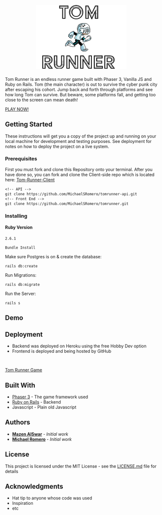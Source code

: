<h1 align="center">
  <a href="https://github.com/MichaelSRomero/tomrunner"><img src="https://github.com/MichaelSRomero/tomrunner/blob/master/assets/tomrunner-logo.png" alt="Tom the Runner" width="300"></a>
  <br>
</h1>

Tom Runner is an endless runner game built with Phaser 3, Vanilla JS and Ruby on Rails. Tom (the main character) is out to survive the cyber punk city after escaping his cohort. Jump back and forth through platforms and see how long Tom can survive. But beware, some platforms fall, and getting too close to the screen can mean death!

<a href="https://michaelsromero.github.io/tomrunner/">PLAY NOW!</a>

## Getting Started

These instructions will get you a copy of the project up and running on your local machine for development and testing purposes. See deployment for notes on how to deploy the project on a live system.

### Prerequisites

First you must fork and clone this Repository onto your terminal. After you have done so, you can fork and clone the Client-side repo which is located here: [Tom-Runner-Client](https://github.com/MichaelSRomero/tomrunner)

```
<!-- API -->
git clone https://github.com/MichaelSRomero/tomrunner-api.git
<!-- Front End -->
git clone https://github.com/MichaelSRomero/tomrunner.git
```

### Installing

#### Ruby Version
`2.6.1`

```
Bundle Install
```

Make sure Postgres is on & create the database:

```
rails db:create
```

Run Migrations:

```
rails db:migrate
```

Run the Server:
```
rails s
```

## Demo

## Deployment

* Backend was deployed on Heroku using the free Hobby Dev option
* Frontend is deployed and being hosted by GitHub
<br>

[Tom Runner Game](https://michaelsromero.github.io/tomrunner/?fbclid=IwAR3Gm1gssi3wR7sh3YDrOdCzjphZ3GOBn41mlVh3ihdcH6FVBBjkBt7HLWc)

## Built With

* [Phaser 3](http://phaser.io/news) - The game framework used
* [Ruby on Rails](https://rubyonrails.org/) - Backend
* Javascript - Plain old Javascript

## Authors

* [**Mazen AlSwar**](https://github.com/mazenswar) - *Initial work*
* [**Michael Romero**](https://github.com/michaelsromero) - *Initial work*

## License

This project is licensed under the MIT License - see the [LICENSE.md](LICENSE.md) file for details

## Acknowledgments

* Hat tip to anyone whose code was used
* Inspiration
* etc
